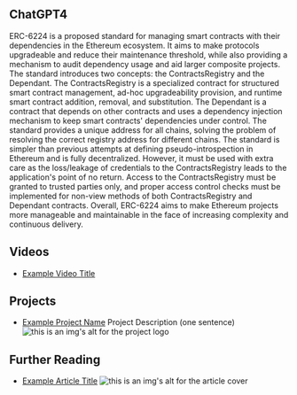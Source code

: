 ## ChatGPT4

ERC-6224 is a proposed standard for managing smart contracts with their dependencies in the Ethereum ecosystem. It aims to make protocols upgradeable and reduce their maintenance threshold, while also providing a mechanism to audit dependency usage and aid larger composite projects. The standard introduces two concepts: the ContractsRegistry and the Dependant. The ContractsRegistry is a specialized contract for structured smart contract management, ad-hoc upgradeability provision, and runtime smart contract addition, removal, and substitution. The Dependant is a contract that depends on other contracts and uses a dependency injection mechanism to keep smart contracts' dependencies under control. The standard provides a unique address for all chains, solving the problem of resolving the correct registry address for different chains. The standard is simpler than previous attempts at defining pseudo-introspection in Ethereum and is fully decentralized. However, it must be used with extra care as the loss/leakage of credentials to the ContractsRegistry leads to the application's point of no return. Access to the ContractsRegistry must be granted to trusted parties only, and proper access control checks must be implemented for non-view methods of both ContractsRegistry and Dependant contracts. Overall, ERC-6224 aims to make Ethereum projects more manageable and maintainable in the face of increasing complexity and continuous delivery.

## Videos

- [Example Video Title](https://www.youtube.com/watch?v=TDGq4aeevgY)

## Projects

- [Example Project Name](https://xxxx.xxx/xxxxx) Project Description (one sentence) ![this is an img's alt for the project logo](https://xxxx.xxx/project-logo.xxx)

## Further Reading

- [Example Article Title](https://xxxx.xxx/xxxxx) ![this is an img's alt for the article cover](https://xxxx.xxx/article-cover.xxx)
